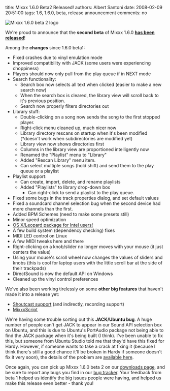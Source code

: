 title: Mixxx 1.6.0 Beta2 Released!
authors: Albert Santoni
date: 2008-02-09 20:51:00
tags: 1.6, 1.6.0, beta, release announcement
comments: no

![Mixxx 1.6.0 beta 2 logo]({static}/images/news/mixxx-beta2.png)

We're proud to announce that the **second beta** of Mixxx 1.6.0 **[has been released](http://mixxx.sourceforge.net/download/)**!

Among the **changes** since 1.6.0 beta1:

- Fixed crashes due to vinyl emulation mode
- Improved compatibility with JACK (some users were experiencing choppiness)
- Players should now only pull from the play queue if in NEXT mode
- Search functionality:
  - Search box now selects all text when clicked (easier to make a new search now)
  - When the search box is cleared, the library view will scroll back to it's previous position.
  - Search now properly filters directories out
- Library stuff:
  - Double-clicking on a song now sends the song to the first stopped player.
  - Right-click menu cleaned up, much nicer now
  - Library directory rescans on startup when it's been modified
    (*doesn't work when subdirectories are modified yet)
  - Library view now shows directories first
  - Columns in the library view are proportioned intelligently now
  - Renamed the "Playlist" menu to "Library"
  - Added "Rescan Library" menu item.
  - Can select multiple songs (hold shift) and send them to the play queue or a playlist
- Playlist support:
  - Can create, import, delete, and rename playlists
  - Added "Playlists" to library drop-down box
    - Can right-click to send a playlist to the play queue.
- Fixed some bugs in the track properties dialog, and set default values
- Fixed a soundcard channel selection bug when the second device had more channels than the first.
- Added BPM Schemes (need to make some presets still)
- Minor speed optimization
- [OS X/Leopard package for Intel users!](http://mixxx.sourceforge.net/download.php)
- A few build system (dependency checking) fixes
- MIDI LED control on Linux
- A few MIDI tweaks here and there
- Right-clicking on a knob/slider no longer moves with your mouse (it just centers the value)
- Using your mouse's scroll wheel now changes the values of sliders and knobs (this is cool for laptop users with the little scroll bar at the side of their trackpads)
- DirectSound is now the default API on Windows
- Cleaned up the vinyl control preferences

We've also been working tirelessly on some **other big features** that haven't made it into a release yet:
- [Shoutcast support]({filename}/news/2008-02-01-feature-preview-shoutcast-broadcasting.md)
  (and indirectly, recording support)
- [MixxxScript]({filename}/news/2008-01-05-mixxxscript-sneaky-feature-preview.md)

We're having some trouble sorting out this **JACK/Ubuntu bug**.
A huge number of people can't get JACK to appear in our Sound API selection box on Ubuntu, and this is due to Ubuntu's PortAudio package not being able to find the JACK package when it's being built (I think).
I've been unable to fix this, but someone from Ubuntu Studio told me that they'd have this fixed for Hardy.
However, if someone wants to take a crack at fixing it (because I think there's still a good chance it'll be broken in Hardy if someone doesn't fix it very soon), the details of the problem are [available here](https://bugs.launchpad.net/mixxx/+bug/183011).

Once again, you can pick up Mixxx 1.6.0 beta 2 on our [downloads page](http://www.mixxx.org/download/), and be sure to report any bugs you find in our [bug tracker](https://bugs.launchpad.net/mixxx/).
Your feedback from beta 1 helped us identify the big issues people were having, and helped us make this release even better - thank you!
